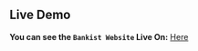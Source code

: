 ## Live Demo
**You can see the `Bankist Website` Live On:** [Here](https://natitsnake.netlify.app/)
